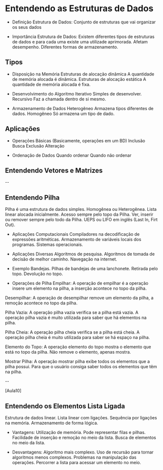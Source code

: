 # Entendendo as Estruturas de Dados

- Definição Estrutura de Dados:
Conjunto de estruturas que vai organizar os seus dados

- Importância Estrutura de Dados:
Existem diferentes tipos de estruturas de dados e para cada uma existe uma utilizade aprimorada.
Afetam desempenho.
Diferentes formas de armazenamento.

## Tipos

- Disposição na Memória
Estruturas de alocação dinâmica
    A quantidade de memória alocada é dinâmica.
Estruturas de alocação estática
    A quantidade de memória alocada é fixa.

- Desenvolvimento do Algoritmo
Iterativo
    Simples de desenvolver.
Recursivo
    Faz a chamada dentro de si mesmo.

- Armazenamento de Dados
Heterogêneo
    Armazena tipos diferentes de dados.
Homogêneo
    Só armazena um tipo de dado.

## Aplicações

- Operações Básicas (Basicamente, operações em um BD)
Inclusão
Busca
Exclusão
Alteração

- Ordenação de Dados
Quando ordenar
Quando não ordenar

## Entendendo Vetores e Matrizes

--

## Entendendo Pilha

Pilha é uma estrutura de dados simples.
Homogênea ou Heterogênea.
Lista linear alocada inicialmente.
Acesso sempre pelo topo da Pilha.
Ver, inserir ou remover sempre pelo todo da Pilha.
UEPS ou LIFO em inglês (Last In, Firt Out).

- Aplicações Computacionais
Compiladores na decodificação de expressões aritméticas.
Armazenamento de variáveis locais dos programas.
Sistemas operacionais.

- Aplicações Diversas
Algoritmos de pesquisa.
Algoritmos de tomada de decisão de melhor caminho.
Navegação na internet.

- Exemplo Bandejas.
Pilhas de bandejas de uma lanchonete.
Retirada pelo topo.
Devolução no topo.

- Operações de Pilha
Empilhar: 
A operação de empilhar é a operação insere um elemento na pilha, a inserção acontece no topo da pilha.

Desempilhar:
A operação de desempilhar remove um elemento da pilha, a remoção acontece no topo da pilha.

Pilha Vazia:
A operação pilha vazia verifica se a pilha está vazia. A operação pilha vazia é muito utilizada para saber que há elementos na pilha.

Pilha Cheia:
A operação pilha cheia verifica se a pilha está cheia. A operação pilha cheia é muito utilizada para saber se há espaço na pilha.

Elemento do Topo:
A operação elemento do topo mostra o elemento que está no topo da pilha. Não remove o elemento, apenas mostra.

Mostrar Pilha:
A operação mostrar pilha exibe todos os elementos que a pilha possui. Para que o usuário consiga saber todos os elementos que têm na pilha.

--

[Aula10]

## Entendendo os Elementos Lista Ligada

Estrutura de dados linear.
Lista linear com ligações.
Sequência por ligações na memória.
Armazenamento de forma lógica.

- Vantagens:
Utilização de memória.
Pode representar filas e pilhas.
Facilidade de inserção e remoção no meio da lista.
Busca de elementos no meio da lista.

- Desvantagens:
Algoritmo mais complexo.
Uso de recursão para tornar algoritmos menos complexos.
Problemas na manipulação das operações.
Percorrer a lista para acessar um elemento no meio.
